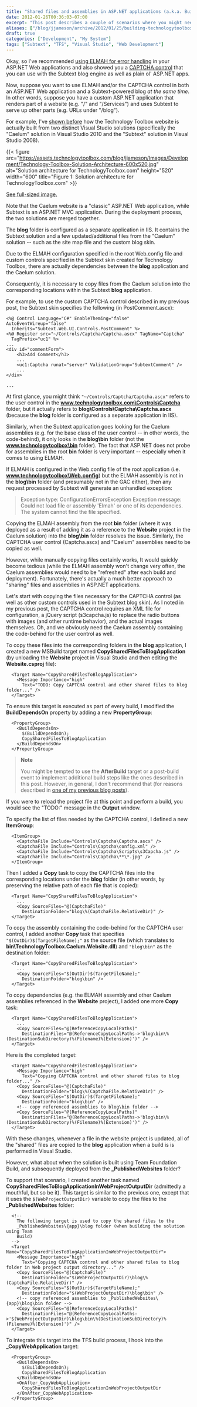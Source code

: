 ```yaml
---
title: "Shared files and assemblies in ASP.NET applications (a.k.a. Building TechnologyToolbox.com, part 17)"
date: 2012-01-26T00:36:03-07:00
excerpt: "This post describes a couple of scenarios where you might need to share files and assemblies within an ASP.NET website, as well as some tricks for making this completely painless (from a development and deployment perspective)."
aliases: ["/blog/jjameson/archive/2012/01/25/building-technologytoolbox-com-part-17.aspx", "/blog/jjameson/archive/2012/01/26/building-technologytoolbox-com-part-17.aspx"]
draft: true
categories: ["Development", "My System"]
tags: ["Subtext", "TFS", "Visual Studio", "Web Development"]
---
```


Okay, so I've recommended
[using ELMAH for error handling](/blog/jjameson/2012/01/22/building-technologytoolbox-com-part-14)
in your ASP.NET Web applications and also showed you a
[CAPTCHA control](/blog/jjameson/2012/01/25/building-technologytoolbox-com-part-16)
that you can use with the Subtext blog engine as well as plain ol' ASP.NET apps.

Now, suppose you want to use ELMAH and/or the CAPTCHA control in both an ASP.NET
Web application and a Subtext-powered blog *at the same time*. In other words,
suppose you have a custom ASP.NET application that renders part of a website
(e.g. "/" and "/Services") and uses Subtext to serve up other parts (e.g. URLs
under "/blog").

For example, I've
[shown before](/blog/jjameson/2011/10/18/introducing-technologytoolbox-com) how
the Technology Toolbox website is actually built from two distinct Visual Studio
solutions (specifically the "Caelum" solution in Visual Studio 2010 and the
"Subtext" solution in Visual Studio 2008).

{{< figure src="https://assets.technologytoolbox.com/blog/jjameson/Images/Development/Technology-Toolbox-Solution-Architecture-600x520.jpg" alt="Solution architecture for TechnologyToolbox.com" height="520" width="600" title="Figure 1: Solution architecture for TechnologyToolbox.com" >}}

[See full-sized image.](https://assets.technologytoolbox.com/blog/jjameson/Images/Development/Technology-Toolbox-Solution-Architecture-726x629.jpg)

Note that the Caelum website is a "classic" ASP.NET Web application, while
Subtext is an ASP.NET MVC application. During the deployment process, the two
solutions are merged together.

The **blog** folder is configured as a separate application in IIS. It contains
the Subtext solution and a few updated/additional files from the "Caelum"
solution -- such as the site map file and the custom blog skin.

Due to the ELMAH configuration specified in the root Web.config file and custom
controls specified in the Subtext skin created for Technology Toolbox, there are
actually dependencies between the **blog** application and the Caelum solution.

Consequently, it is necessary to copy files from the Caelum solution into the
corresponding locations within the Subtext **blog** application.

For example, to use the custom CAPTCHA control described in my previous post,
the Subtext skin specifies the following (in PostComment.ascx):

```
<%@ Control Language="C#" EnableTheming="false" AutoEventWireup="false"
  Inherits="Subtext.Web.UI.Controls.PostComment" %>
<%@ Register src="~/Controls/Captcha/Captcha.ascx" TagName="Captcha"
  TagPrefix="uc1" %>
...
<div id="commentForm">
    <h3>Add Comment</h3>
    ...
    <uc1:Captcha runat="server" ValidationGroup="SubtextComment" />
    ...
</div>
```

```
...
```

At first glance, you might think `"~/Controls/Captcha/Captcha.ascx"` refers to
the user control in the **www.technologytoolbox.com\Controls\Captcha** folder,
but it actually refers to **blog\Controls\Captcha\Captcha.ascx** (because the
**blog** folder is configured as a separate application in IIS).

Similarly, when the Subtext application goes looking for the Caelum assemblies
(e.g. for the base class of the user control -- in other words, the
code-behind), it only looks in the **blog\bin** folder (not the
**www.technologytoolbox\bin** folder). The fact that ASP.NET does not probe for
assemblies in the root **bin** folder is very important -- especially when it
comes to using ELMAH.

If ELMAH is configured in the Web.config file of the root application (i.e.
**www.technologytoolbox\Web.config**) but the ELMAH assembly is not in the
**blog\bin** folder (and presumably not in the GAC either), then any request
processed by Subtext will generate an unhandled exception:

> Exception type: ConfigurationErrorsException
> Exception message: Could not load file or assembly 'Elmah' or one of its
> dependencies. The system cannot find the file specified.

Copying the ELMAH assembly from the root **bin** folder (where it was deployed
as a result of adding it as a reference to the **Website** project in the Caelum
solution) into the **blog\bin** folder resolves the issue. Similarly, the
CAPTCHA user control (Captcha.ascx) and "Caelum" assemblies need to be copied as
well.

However, while manually copying files certainly works, It would quickly become
tedious (while the ELMAH assembly won't change very often, the Caelum assemblies
would need to be "refreshed" after each build and deployment). Fortunately,
there's actually a much better approach to "sharing" files and assemblies in
ASP.NET applications.

Let's start with copying the files necessary for the CAPTCHA control (as well as
other custom controls used in the Subtext blog skin). As I noted in my previous
post, the CAPTCHA control requires an XML file for configuration, a jQuery
script (s3capcha.js) to replace the radio buttons with images (and other runtime
behavior), and the actual images themselves. Oh, and we obviously need the
Caelum assembly containing the code-behind for the user control as well.

To copy these files into the corresponding folders in the **blog** application,
I created a new MSBuild target named **CopySharedFilesToBlogApplication** (by
unloading the **Website** project in Visual Studio and then editing the
**Website.csproj** file):

```
  <Target Name="CopySharedFilesToBlogApplication">
    <Message Importance="high"
      Text="TODO: Copy CAPTCHA control and other shared files to blog folder..." />
  </Target>
```

To ensure this target is executed as part of every build, I modified the
**BuildDependsOn** property by adding a new **PropertyGroup**:

```
  <PropertyGroup>
    <BuildDependsOn>
      $(BuildDependsOn);
      CopySharedFilesToBlogApplication
    </BuildDependsOn>
  </PropertyGroup>
```

> **Note**
>
> You might be tempted to use the **AfterBuild** target or a post-build event to implement additional build steps like the ones described in this post. However, in general, I don't recommend that (for reasons described in [one of my previous blog posts](/blog/jjameson/2008/04/10/a-better-way-to-build-sharepoint-solution-packages-and-cab-files)).

If you were to reload the project file at this point and perform a build, you
would see the "TODO:" message in the **Output** window.

To specify the list of files needed by the CAPTCHA control, I defined a new
**ItemGroup**:

```
  <ItemGroup>
    <CaptchaFile Include="Controls\Captcha\Captcha.ascx" />
    <CaptchaFile Include="Controls\Captcha\config.xml" />
    <CaptchaFile Include="Controls\Captcha\Scripts\s3Capcha.js" />
    <CaptchaFile Include="Controls\Captcha\**\*.jpg" />
  </ItemGroup>
```

Then I added a **Copy** task to copy the CAPTCHA files into the corresponding
locations under the **blog** folder (in other words, by preserving the relative
path of each file that is copied):

```
  <Target Name="CopySharedFilesToBlogApplication">
    ...
    <Copy SourceFiles="@(CaptchaFile)"
      DestinationFolder="blog\%(CaptchaFile.RelativeDir)" />
  </Target>
```

To copy the assembly containing the code-behind for the CAPTCHA user control, I
added another **Copy** task that specifies `"$(OutDir)$(TargetFileName);"` as
the source file (which translates to
**bin\TechnologyToolbox.Caelum.Website.dll**) and `"blog\bin"` as the
destination folder:

```
  <Target Name="CopySharedFilesToBlogApplication">
    ...
    <Copy SourceFiles="$(OutDir)$(TargetFileName);"
      DestinationFolder="blog\bin" />
  </Target>
```

To copy dependencies (e.g. the ELMAH assembly and other Caelum assemblies
referenced in the **Website** project), I added one more **Copy** task:

```
  <Target Name="CopySharedFilesToBlogApplication">
    ...
    <Copy SourceFiles="@(ReferenceCopyLocalPaths)"
      DestinationFiles="@(ReferenceCopyLocalPaths->'blog\bin\%(DestinationSubDirectory)%(Filename)%(Extension)')" />
  </Target>
```

Here is the completed target:

```
  <Target Name="CopySharedFilesToBlogApplication">
    <Message Importance="high"
      Text="Copying CAPTCHA control and other shared files to blog folder..." />
    <Copy SourceFiles="@(CaptchaFile)"
      DestinationFolder="blog\%(CaptchaFile.RelativeDir)" />
    <Copy SourceFiles="$(OutDir)$(TargetFileName);"
      DestinationFolder="blog\bin" />
    <!-- copy referenced assemblies to blog\bin folder -->
    <Copy SourceFiles="@(ReferenceCopyLocalPaths)"
      DestinationFiles="@(ReferenceCopyLocalPaths->'blog\bin\%(DestinationSubDirectory)%(Filename)%(Extension)')" />
  </Target>
```

With these changes, whenever a file in the website project is updated, all of
the "shared" files are copied to the **blog** application when a build is is
performed in Visual Studio.

However, what about when the solution is built using Team Foundation Build, and
subsequently deployed from the **\_PublishedWebsites** folder?

To support that scenario, I created another task named
**CopySharedFilesToBlogApplicationInWebProjectOutputDir** (admittedly a
mouthful, but so be it). This target is similar to the previous one, except that
it uses the `$(WebProjectOutputDir)` variable to copy the files to the
**\_PublishedWebsites** folder:

```
  <!--
    The following target is used to copy the shared files to the
    _PublishedWebsites\{app}\blog folder (when building the solution using Team
    Build)
  -->
  <Target Name="CopySharedFilesToBlogApplicationInWebProjectOutputDir">
    <Message Importance="high"
      Text="Copying CAPTCHA control and other shared files to blog folder in Web project output directory..." />
    <Copy SourceFiles="@(CaptchaFile)"
      DestinationFolder="$(WebProjectOutputDir)\blog\%(CaptchaFile.RelativeDir)" />
    <Copy SourceFiles="$(OutDir)$(TargetFileName);"
      DestinationFolder="$(WebProjectOutputDir)\blog\bin" />
    <!-- copy referenced assemblies to _PublishedWebsites\{app}\blog\bin folder -->
    <Copy SourceFiles="@(ReferenceCopyLocalPaths)"
      DestinationFiles="@(ReferenceCopyLocalPaths->'$(WebProjectOutputDir)\blog\bin\%(DestinationSubDirectory)%(Filename)%(Extension)')" />
  </Target>
```

To integrate this target into the TFS build process, I hook into the
**\_CopyWebApplication** target:

```
  <PropertyGroup>
    <BuildDependsOn>
      $(BuildDependsOn);
      CopySharedFilesToBlogApplication
    </BuildDependsOn>
    <OnAfter_CopyWebApplication>
      CopySharedFilesToBlogApplicationInWebProjectOutputDir
    </OnAfter_CopyWebApplication>
  </PropertyGroup>
```

